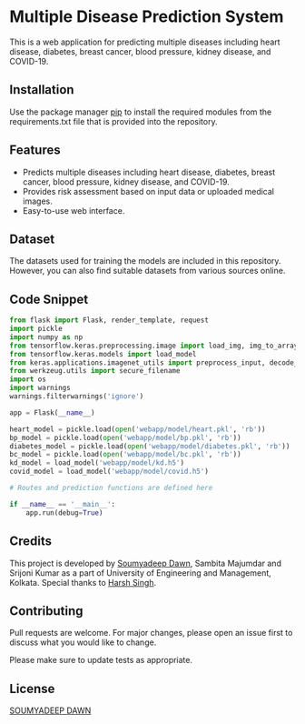 # Multiple Disease Prediction System

This is a web application for predicting multiple diseases including heart disease, diabetes, breast cancer, blood pressure, kidney disease, and COVID-19.

## Installation

Use the package manager [pip](https://pip.pypa.io/en/stable/) to install the required modules from the requirements.txt file that is provided into the repository.

## Features

- Predicts multiple diseases including heart disease, diabetes, breast cancer, blood pressure, kidney disease, and COVID-19.
- Provides risk assessment based on input data or uploaded medical images.
- Easy-to-use web interface.

## Dataset

The datasets used for training the models are included in this repository. However, you can also find suitable datasets from various sources online.


## Code Snippet

```python
from flask import Flask, render_template, request
import pickle
import numpy as np
from tensorflow.keras.preprocessing.image import load_img, img_to_array
from tensorflow.keras.models import load_model
from keras.applications.imagenet_utils import preprocess_input, decode_predictions
from werkzeug.utils import secure_filename
import os
import warnings
warnings.filterwarnings('ignore')

app = Flask(__name__)

heart_model = pickle.load(open('webapp/model/heart.pkl', 'rb'))
bp_model = pickle.load(open('webapp/model/bp.pkl', 'rb'))
diabetes_model = pickle.load(open('webapp/model/diabetes.pkl', 'rb'))
bc_model = pickle.load(open('webapp/model/bc.pkl', 'rb'))
kd_model = load_model('webapp/model/kd.h5')
covid_model = load_model('webapp/model/covid.h5')

# Routes and prediction functions are defined here

if __name__ == '__main__':
    app.run(debug=True)

```

## Credits

This project is developed by [Soumyadeep Dawn](https://github.com/soumya18122002), Sambita Majumdar and Srijoni Kumar as a part of University of Engineering and Management, Kolkata. Special thanks to [Harsh Singh](https://github.com/karmathecoder).

## Contributing

Pull requests are welcome. For major changes, please open an issue first
to discuss what you would like to change.

Please make sure to update tests as appropriate.

## License

[SOUMYADEEP DAWN](https://github.com/soumya18122002/Multiple_Disease_Prediction_Using_Flask)